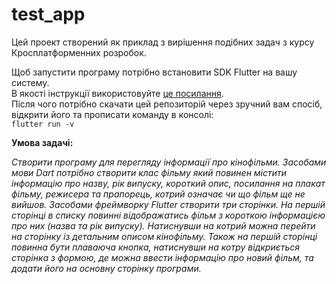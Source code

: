 # test_app

Цей проект створений як приклад з вирішення подібних задач з курсу Кросплатформенних розробок.

Щоб запустити програму потрібно встановити SDK Flutter на вашу систему.<br>
В якості інструкції використовуйте [це посилання](https://docs.flutter.dev/get-started/install).<br>
Після чого потрібно скачати цей репозиторій через зручний вам спосіб, відкрити його та прописати команду в консолі:<br>
`flutter run -v`

**Умова задачі:**

*Створити програму для перегляду інформації про кінофільми. Засобами мови Dart потрібно створити клас фільму який повинен містити інформацію про назву, рік випуску, короткий опис, посилання на плакат фільму, режисера та прапорець, котрий означає чи що фільм ще не вийшов. Засобами фреймворку Flutter створити три сторінки. На першій сторінці в списку повинні відображатись фільм з короткою інформацією про них (назва та рік випуску). Натиснувши на котрий можна перейти на сторінку із детальним описом кінофільму. Також на першій сторінці повинна бути плаваюча кнопка, натиснувши на котру відкриється сторінка з формою, де можна ввести інформацію про новий фільм, та додати його на основну сторінку програми.*
